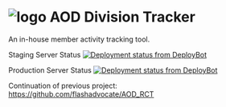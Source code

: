 # ![logo](http://aodwebhost.site.nfoservers.com/tracker/assets/images/icons/small/tracker.png) AOD Division Tracker
An in-house member activity tracking tool.

Staging Server Status
[![Deployment status from DeployBot](https://aod.deploybot.com/badge/34534836025290/48800.svg)](http://deploybot.com)

Production Server Status
[![Deployment status from DeployBot](https://aod.deploybot.com/badge/02267418012645/48810.svg)](http://deploybot.com)

Continuation of previous project: https://github.com/flashadvocate/AOD_RCT
